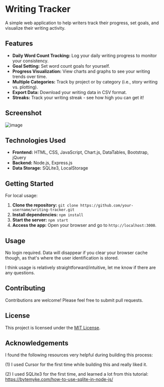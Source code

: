 # Writing Tracker

A simple web application to help writers track their progress, set goals, and visualize their writing activity.

## Features

* **Daily Word Count Tracking:** Log your daily writing progress to monitor your consistency.
* **Goal Setting:** Set word count goals for yourself.
* **Progress Visualization:** View charts and graphs to see your writing trends over time.
* **Multiple Categories:** Track by project or by category (i.e., story writing vs. plotting).
* **Export Data:** Download your writing data in CSV format.
* **Streaks:** Track your writing streak - see how high you can get it!

## Screenshot

![image](https://github.com/user-attachments/assets/8068ec16-b9aa-48e1-aed0-f97e417cba5a)

## Technologies Used

* **Frontend:** HTML, CSS, JavaScript, Chart.js, DataTables, Bootstrap, jQuery
* **Backend:** Node.js, Express.js
* **Data Storage:** SQLite3, LocalStorage

## Getting Started

For local usage:

1. **Clone the repository:** `git clone https://github.com/your-username/writing-tracker.git`
2. **Install dependencies:** `npm install`
3. **Start the server:** `npm start`
4. **Access the app:** Open your browser and go to `http://localhost:3000`.

## Usage

No login required. Data will disappear if you clear your browser cache though, as that's where the user identification is stored.

I think usage is relatively straightforward/intuitive, let me know if there are any questions.

## Contributing

Contributions are welcome! Please feel free to submit pull requests.

## License

This project is licensed under the [MIT License](LICENSE).

## Acknowledgements
I found the following resources very helpful during building this process:

(1) I used Cursor for the first time while building this and really liked it.

(2) I used SQLite3 for the first time, and learned a lot from this tutorial: https://bytemyke.com/how-to-use-sqlite-in-node-js/
